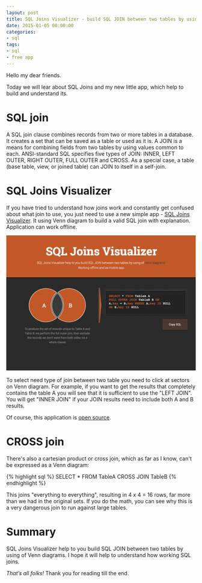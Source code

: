 ```yaml
---
layout: post
title: SQL Joins Visualizer - build SQL JOIN between two tables by using of Venn diagrams
date: 2015-01-05 00:00:00
categories:
- sql
tags:
- sql
- free app
---
```

Hello my dear friends.

Today we will lear about SQL Joins and my new little app, which help to build and understand its.

# SQL join

A SQL join clause combines records from two or more tables in a database. It creates a set that can be saved as a table or used as it is. A JOIN is a means for combining fields from two tables by using values common to each. ANSI-standard SQL specifies five types of JOIN: INNER, LEFT OUTER, RIGHT OUTER, FULL OUTER and CROSS. As a special case, a table (base table, view, or joined table) can JOIN to itself in a self-join.

# SQL Joins Visualizer

If you have tried to understand how joins work and constantly get confused about what join to use, you just need to use a new simple app - [SQL Joins Visualizer](http://sql-joins.leopard.in.ua/). It using Venn diagram to build a valid SQL join with explanation. Application can work offline.

<a href="http://sql-joins.leopard.in.ua/"><img src="/assets/images/sql/visualizer/sql_visyalizer.png" alt="" title="1"  class="aligncenter size-full wp-image-1950" /></a>

To select need type of join between two table you need to click at sectors on Venn diagram. For example, if you want to get the results that completely contains the table A you will see that it is sufficient to use the "LEFT JOIN". You will get "INNER JOIN" if your JOIN results need to include both A and B results.

Of course, this application is [open source](https://github.com/le0pard/sql-joins-app).

# CROSS join

There's also a cartesian product or cross join, which as far as I know, can't be expressed as a Venn diagram:

{% highlight sql %}
SELECT * FROM TableA
CROSS JOIN TableB
{% endhighlight %}

This joins "everything to everything", resulting in 4 x 4 = 16 rows, far more than we had in the original sets. If you do the math, you can see why this is a very dangerous join to run against large tables.

# Summary

SQL Joins Visualizer help to you build SQL JOIN between two tables by using of Venn diagrams. I hope it will help to understand how working SQL joins.

*That’s all folks!* Thank you for reading till the end.